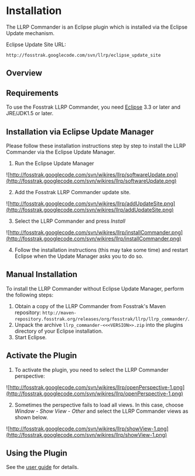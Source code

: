 # Installation #

The LLRP Commander is an Eclipse plugin which is installed via the Eclipse Update mechanism.

Eclipse Update Site URL:

```
http://fosstrak.googlecode.com/svn/llrp/eclipse_update_site
```

## Overview ##



## Requirements ##

To use the Fosstrak LLRP Commander, you need [Eclipse](http://http//www.eclipse.org/downloads/) 3.3 or later and JRE/JDK1.5 or later.

## Installation via Eclipse Update Manager ##

Please follow these installation instructions step by step to install the LLRP Commander via the Eclipse Update Manager.

1. Run the Eclipse Update Manager

![http://fosstrak.googlecode.com/svn/wikires/llrp/softwareUpdate.png](http://fosstrak.googlecode.com/svn/wikires/llrp/softwareUpdate.png)

2. Add the Fosstrak LLRP Commander update site.

![http://fosstrak.googlecode.com/svn/wikires/llrp/addUpdateSite.png](http://fosstrak.googlecode.com/svn/wikires/llrp/addUpdateSite.png)

3. Select the LLRP Commander and press _Install_

![http://fosstrak.googlecode.com/svn/wikires/llrp/installCommander.png](http://fosstrak.googlecode.com/svn/wikires/llrp/installCommander.png)

4. Follow the installation instructions (this may take some time) and restart Eclipse when the Update Manager asks you to do so.

## Manual Installation ##

To install the LLRP Commander without Eclipse Update Manager, perform the following steps:

  1. Obtain a copy of the LLRP Commander from Fosstrak's Maven repository: `http://maven-repository.fosstrak.org/releases/org/fosstrak/llrp/llrp_commander/`.
  1. Unpack the archive `llrp_commander-<<<VERSION>>.zip` into the plugins directory of your Eclipse installation.
  1. Start Eclipse.

## Activate the Plugin ##

1. To activate the plugin, you need to select the LLRP Commander perspective:

![http://fosstrak.googlecode.com/svn/wikires/llrp/openPerspective-1.png](http://fosstrak.googlecode.com/svn/wikires/llrp/openPerspective-1.png)

2. Sometimes the perspective fails to load all views. In this case, choose _Window - Show View - Other_ and select the LLRP Commander views as shown below.

![http://fosstrak.googlecode.com/svn/wikires/llrp/showView-1.png](http://fosstrak.googlecode.com/svn/wikires/llrp/showView-1.png)


## Using the Plugin ##

See the [user guide](LlrpUserGuide.md) for details.